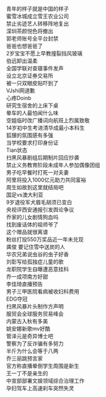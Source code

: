 青年的样子就是中国的样子  
蜜雪冰城成立雪王农业公司  
禁止劣迹艺人转移阵地复出  
深圳茶颜悦色将撤出  
郭老师账号全平台封禁  
爸爸也想爸爸了  
2岁宝宝不愿上早教撞裂挡风玻璃  
伯远卸出温柔  
全国学联对查寝事件发声  
设立北京证券交易所  
被一只双眼皮贴吓到了  
VJshi网道歉  
心疼Doinb  
研究生宿舍的上床下桌  
晕车的人最怕闻什么味  
空姐临时改广播词向航班上烈属致敬  
14岁初中生考进清华成最小本科生  
狐狸的氛围感有多强  
当学校要求打印身份证  
Tian状态  
扫黑风暴剧组后期制片回应抄袭  
禁止义务教育阶段未成年人参加偶像团组  
男子吃早餐时打死一对夫妻  
阿里将投入1000亿元助力共同富裕  
周生如故到这里就结局吧  
国足vs澳大利亚  
9岁退役军犬眉毛胡须已变白  
央视评西安通报引发舆论争议  
乔家的儿女剧情狗血吗  
找到废话体的祖师爷了  
这个赠品就很离谱  
粉丝打投550万奖品近一年未兑现  
龚俊 要记住雪中送炭的人  
华农兄弟说虫谷的虫子好香  
刘彰写给孤独症儿童的歌  
龙职院学生自曝遭恶意挂科  
乔一成项南方好甜  
李佳琦直播预告  
男子三甲医院看病被收妇科费用  
EDG夺冠  
扫黑风暴片头制作方声明  
服贸会全球服务贸易峰会  
内蒙古入秋有多美  
姚安娜新歌mv好酷  
管泽元是奇异博士吧  
警察为了反诈骗有多努力  
半斤为什么会等于八两  
乔三丽跳预言家  
官方称直播晕倒学生周围是新生  
王一丁不是亲生的  
中宣部部署文娱领域综合治理工作  
孕妇驾车上高速刹车突然失灵  
